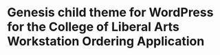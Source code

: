 # Genesis child theme for WordPress for the College of Liberal Arts Workstation Ordering Application
